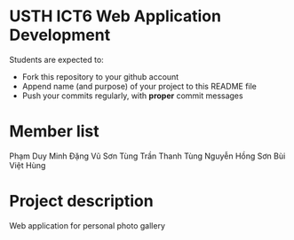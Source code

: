 USTH ICT6 Web Application Development
=====================================

Students are expected to:
* Fork this repository to your github account
* Append name (and purpose) of your project to this README file
* Push your commits regularly, with **proper** commit messages


Member list
=====================================

Phạm Duy Minh
Đặng Vũ Sơn Tùng
Trần Thanh Tùng
Nguyễn Hồng Sơn
Bùi Việt Hùng

Project description
=====================================
Web application for personal photo gallery
